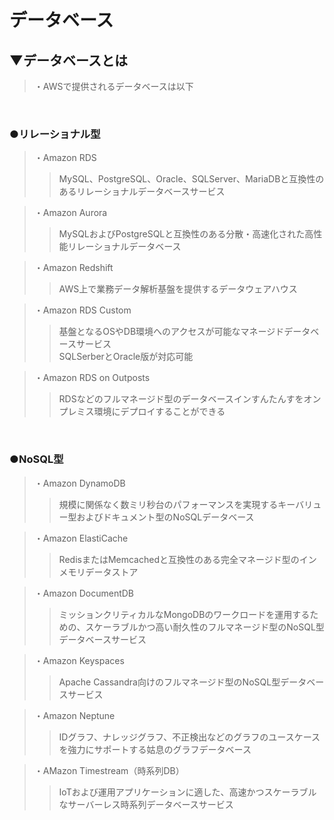 # データベース

## ▼データベースとは
>・AWSで提供されるデータベースは以下<br>
<br>

### ●リレーショナル型
>・Amazon RDS<br>
>>MySQL、PostgreSQL、Oracle、SQLServer、MariaDBと互換性のあるリレーショナルデータベースサービス<br>

>・Amazon Aurora<br>
>>MySQLおよびPostgreSQLと互換性のある分散・高速化された高性能リレーショナルデータベース<br>

>・Amazon Redshift<br>
>>AWS上で業務データ解析基盤を提供するデータウェアハウス<br>

>・Amazon RDS Custom<br>
>>基盤となるOSやDB環境へのアクセスが可能なマネージドデータベースサービス<br>
>>SQLSerberとOracle版が対応可能<br>

>・Amazon RDS on Outposts<br>
>>RDSなどのフルマネージド型のデータベースインすんたんすをオンプレミス環境にデプロイすることができる<br>
<br>

### ●NoSQL型
>・Amazon DynamoDB<br>
>>規模に関係なく数ミリ秒台のパフォーマンスを実現するキーバリュー型およびドキュメント型のNoSQLデータベース<br>

>・Amazon ElastiCache<br>
>>RedisまたはMemcachedと互換性のある完全マネージド型のインメモリデータストア<br>

>・Amazon DocumentDB<br>
>>ミッションクリティカルなMongoDBのワークロードを運用するための、スケーラブルかつ高い耐久性のフルマネージド型のNoSQL型データベースサービス<br>

>・Amazon Keyspaces<br>
>>Apache Cassandra向けのフルマネージド型のNoSQL型データベースサービス<br>

>・Amazon Neptune<br>
>>IDグラフ、ナレッジグラフ、不正検出などのグラフのユースケースを強力にサポートする姑息のグラフデータベース<br>

>・AMazon Timestream（時系列DB）<br>
>>IoTおよび運用アプリケーションに適した、高速かつスケーラブルなサーバーレス時系列データベースサービス<br>
<br>


